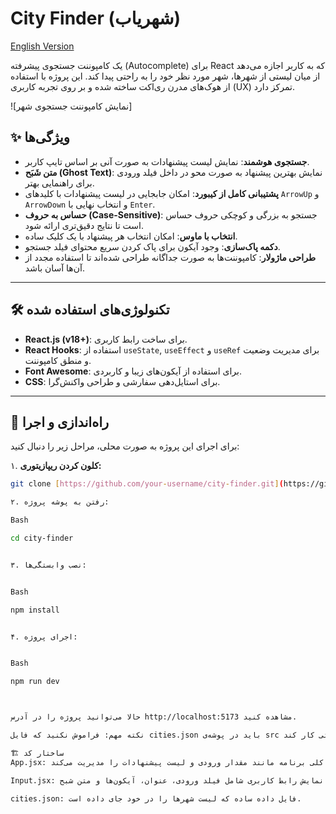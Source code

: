 # City Finder (شهر‌یاب)

[English Version](./README.md)

یک کامپوننت جستجوی پیشرفته (Autocomplete) برای React که به کاربر اجازه می‌دهد از میان لیستی از شهرها، شهر مورد نظر خود را به راحتی پیدا کند. این پروژه با استفاده از هوک‌های مدرن ری‌اکت ساخته شده و بر روی تجربه کاربری (UX) تمرکز دارد.

![نمایش کامپوننت جستجوی شهر]

## ✨ ویژگی‌ها

* **جستجوی هوشمند**: نمایش لیست پیشنهادات به صورت آنی بر اساس تایپ کاربر.
* **متن شَبَح (Ghost Text)**: نمایش بهترین پیشنهاد به صورت محو در داخل فیلد ورودی برای راهنمایی بهتر.
* **پشتیبانی کامل از کیبورد**: امکان جابجایی در لیست پیشنهادات با کلیدهای `ArrowUp` و `ArrowDown` و انتخاب نهایی با `Enter`.
* **حساس به حروف (Case-Sensitive)**: جستجو به بزرگی و کوچکی حروف حساس است تا نتایج دقیق‌تری ارائه شود.
* **انتخاب با ماوس**: امکان انتخاب هر پیشنهاد با یک کلیک ساده.
* **دکمه پاک‌سازی**: وجود آیکون برای پاک کردن سریع محتوای فیلد جستجو.
* **طراحی ماژولار**: کامپوننت‌ها به صورت جداگانه طراحی شده‌اند تا استفاده مجدد از آن‌ها آسان باشد.

---

## 🛠️ تکنولوژی‌های استفاده شده

* **React.js (v18+)**: برای ساخت رابط کاربری.
* **React Hooks**: استفاده از `useState`, `useEffect` و `useRef` برای مدیریت وضعیت و منطق کامپوننت.
* **Font Awesome**: برای استفاده از آیکون‌های زیبا و کاربردی.
* **CSS**: برای استایل‌دهی سفارشی و طراحی واکنش‌گرا.

---

## 🚀 راه‌اندازی و اجرا

برای اجرای این پروژه به صورت محلی، مراحل زیر را دنبال کنید:

۱. **کلون کردن ریپازیتوری:**
```sh
git clone [https://github.com/your-username/city-finder.git](https://github.com/your-username/city-finder.git)

۲. رفتن به پوشه پروژه:

Bash

cd city-finder


۳. نصب وابستگی‌ها:


Bash

npm install


۴. اجرای پروژه:


Bash

npm run dev



حالا می‌توانید پروژه را در آدرس http://localhost:5173 مشاهده کنید.

نکته مهم: فراموش نکنید که فایل cities.json باید در پوشه‌ی src قرار داشته باشد تا برنامه به درستی کار کند.

🏗️ ساختار کد
App.jsx: کامپوننت اصلی که وضعیت کلی برنامه مانند مقدار ورودی و لیست پیشنهادات را مدیریت می‌کند.

Input.jsx: کامپوننت مسئول نمایش رابط کاربری شامل فیلد ورودی، عنوان، آیکون‌ها و متن شبح.

cities.json: فایل داده ساده که لیست شهرها را در خود جای داده است.

